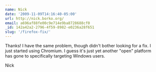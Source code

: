 ```yaml
---
name: Nick
date: '2009-11-09T14:16:40-05:00'
url: http://nick.borko.org/
email: a696af88fe00c9e714e9ba8728688cf0
_id: 142a42a2-2796-4f59-8982-e0236a28f651
slug: '/firefox-fix/'
---
```


Thanks! I have the same problem, though didn't bother looking for a fix. I
just started using Chromium. I guess it's just yet another "open" platform has
gone to specifically targeting Windows users.

Nick
